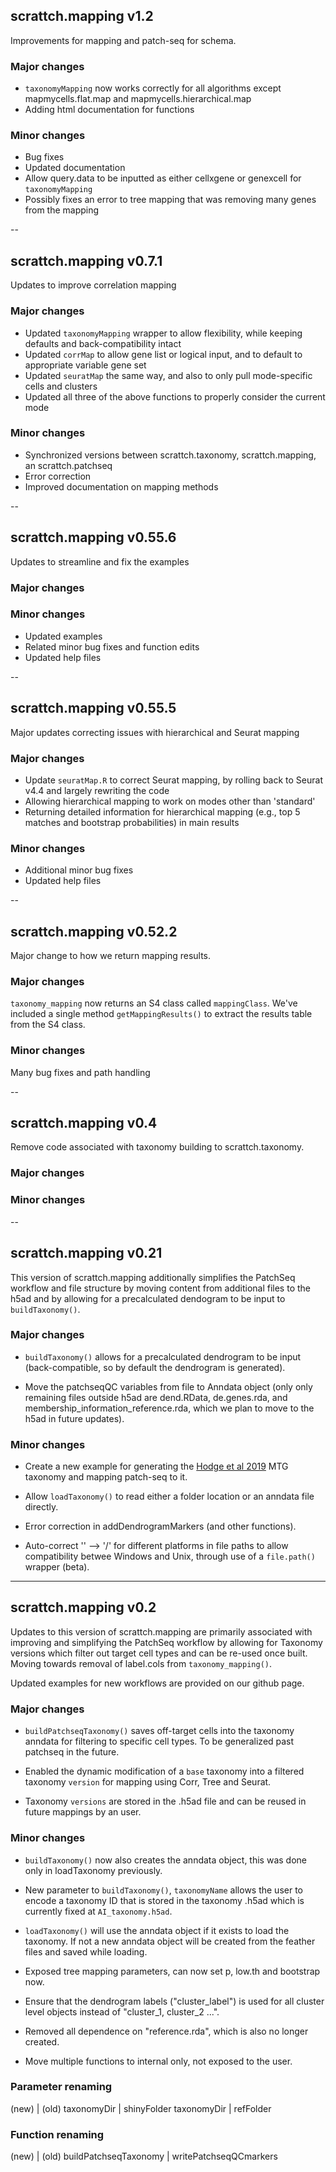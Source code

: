 ## scrattch.mapping v1.2

Improvements for mapping and patch-seq for schema.

### Major changes
* `taxonomyMapping` now works correctly for all algorithms except mapmycells.flat.map and mapmycells.hierarchical.map
* Adding html documentation for functions

### Minor changes
* Bug fixes
* Updated documentation
* Allow query.data to be inputted as either cellxgene or genexcell for `taxonomyMapping`
* Possibly fixes an error to tree mapping that was removing many genes from the mapping

--

## scrattch.mapping v0.7.1

Updates to improve correlation mapping

### Major changes
* Updated `taxonomyMapping` wrapper to allow flexibility, while keeping defaults and back-compatibility intact
* Updated `corrMap` to allow gene list or logical input, and to default to appropriate variable gene set
* Updated `seuratMap` the same way, and also to only pull mode-specific cells and clusters
* Updated all three of the above functions to properly consider the current mode  

### Minor changes
* Synchronized versions between scrattch.taxonomy, scrattch.mapping, an scrattch.patchseq
* Error correction
* Improved documentation on mapping methods

--

## scrattch.mapping v0.55.6

Updates to streamline and fix the examples

### Major changes

### Minor changes
* Updated examples
* Related minor bug fixes and function edits
* Updated help files

--

## scrattch.mapping v0.55.5

Major updates correcting issues with hierarchical and Seurat mapping

### Major changes
* Update `seuratMap.R` to correct Seurat mapping, by rolling back to Seurat v4.4 and largely rewriting the code
* Allowing hierarchical mapping to work on modes other than 'standard'
* Returning detailed information for hierarchical mapping (e.g., top 5 matches and bootstrap probabilities) in main results

### Minor changes
* Additional minor bug fixes
* Updated help files

--


## scrattch.mapping v0.52.2

Major change to how we return mapping results.

### Major changes
`taxonomy_mapping` now returns an S4 class called `mappingClass`. We've included a single method `getMappingResults()` to extract the results table from the S4 class.

### Minor changes
Many bug fixes and path handling

--

## scrattch.mapping v0.4

Remove code associated with taxonomy building to scrattch.taxonomy.

### Major changes

### Minor changes

--

## scrattch.mapping v0.21

This version of scrattch.mapping additionally simplifies the PatchSeq workflow and file structure by moving content from additional files to the h5ad and by allowing for a precalculated dendogram to be input to `buildTaxonomy()`.

### Major changes

* `buildTaxonomy()` allows for a precalculated dendrogram to be input (back-compatible, so by default the dendrogram is generated).

* Move the patchseqQC variables from file to Anndata object (only only remaining files outside h5ad are dend.RData, de.genes.rda, and membership_information_reference.rda, which we plan to move to the h5ad in future updates).

### Minor changes

* Create a new example for generating the [Hodge et al 2019](https://www.nature.com/articles/s41586-019-1506-7) MTG taxonomy and mapping patch-seq to it.

* Allow `loadTaxonomy()` to read either a folder location or an anndata file directly.

* Error correction in addDendrogramMarkers (and other functions).
  
* Auto-correct '\' --> '/' for different platforms in file paths to allow compatibility betwee Windows and Unix, through use of a `file.path()` wrapper (beta).

---

## scrattch.mapping v0.2

Updates to this version of scrattch.mapping are primarily associated with improving and simplifying the PatchSeq workflow by allowing for Taxonomy versions which filter out target cell types and can be re-used once built. Moving towards removal of label.cols from `taxonomy_mapping()`.

Updated examples for new workflows are provided on our github page.

### Major changes

* `buildPatchseqTaxonomy()` saves off-target cells into the taxonomy anndata for filtering to specific cell types. To be generalized past patchseq in the future.

* Enabled the dynamic modification of a `base` taxonomy into a filtered taxonomy `version` for mapping using Corr, Tree and Seurat.

* Taxonomy `versions` are stored in the .h5ad file and can be reused in future mappings by an user.

### Minor changes

* `buildTaxonomy()` now also creates the anndata object, this was done only in loadTaxonomy previously.

* New parameter to `buildTaxonomy()`, `taxonomyName` allows the user to encode a taxonomy ID that is stored in the taxonomy .h5ad which is currently fixed at `AI_taxonomy.h5ad`.

* `loadTaxonomy()` will use the anndata object if it exists to load the taxonomy. If not a new anndata object will be created from the feather files and saved while loading. 

* Exposed tree mapping parameters, can now set p, low.th and bootstrap now.

* Ensure that the dendrogram labels ("cluster_label") is used for all cluster level objects instead of "cluster_1, cluster_2 ...".

* Removed all dependence on "reference.rda", which is also no longer created.

* Move multiple functions to internal only, not exposed to the user.

### Parameter renaming

(new) | (old)
taxonomyDir | shinyFolder
taxonomyDir | refFolder

### Function renaming
(new) | (old)
buildPatchseqTaxonomy | writePatchseqQCmarkers

